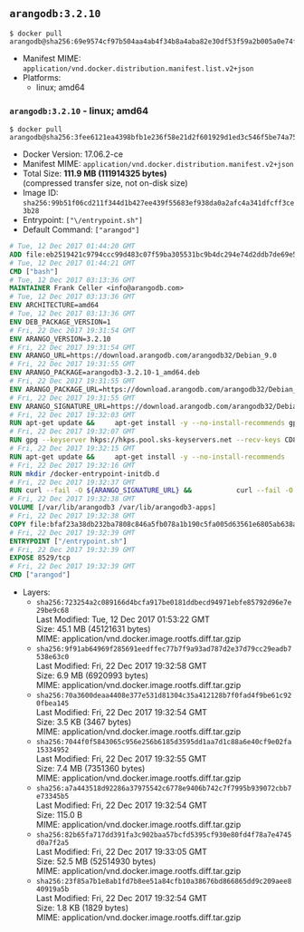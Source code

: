 ## `arangodb:3.2.10`

```console
$ docker pull arangodb@sha256:69e9574cf97b504aa4ab4f34b8a4aba82e30df53f59a2b005a0e74fe88ac84c6
```

-	Manifest MIME: `application/vnd.docker.distribution.manifest.list.v2+json`
-	Platforms:
	-	linux; amd64

### `arangodb:3.2.10` - linux; amd64

```console
$ docker pull arangodb@sha256:3fee6121ea4398bfb1e236f58e21d2f601929d1ed3c546f5be74a75d9d39cec8
```

-	Docker Version: 17.06.2-ce
-	Manifest MIME: `application/vnd.docker.distribution.manifest.v2+json`
-	Total Size: **111.9 MB (111914325 bytes)**  
	(compressed transfer size, not on-disk size)
-	Image ID: `sha256:99b51f06cd211f344d1b427ee439f55683ef938da0a2afc4a341dfcff3ce3b28`
-	Entrypoint: `["\/entrypoint.sh"]`
-	Default Command: `["arangod"]`

```dockerfile
# Tue, 12 Dec 2017 01:44:20 GMT
ADD file:eb2519421c9794ccc99d483c07f59ba305531bc9b4dc294e74d2ddb7de69e52a in / 
# Tue, 12 Dec 2017 01:44:21 GMT
CMD ["bash"]
# Tue, 12 Dec 2017 03:13:36 GMT
MAINTAINER Frank Celler <info@arangodb.com>
# Tue, 12 Dec 2017 03:13:36 GMT
ENV ARCHITECTURE=amd64
# Tue, 12 Dec 2017 03:13:36 GMT
ENV DEB_PACKAGE_VERSION=1
# Fri, 22 Dec 2017 19:31:54 GMT
ENV ARANGO_VERSION=3.2.10
# Fri, 22 Dec 2017 19:31:54 GMT
ENV ARANGO_URL=https://download.arangodb.com/arangodb32/Debian_9.0
# Fri, 22 Dec 2017 19:31:55 GMT
ENV ARANGO_PACKAGE=arangodb3-3.2.10-1_amd64.deb
# Fri, 22 Dec 2017 19:31:55 GMT
ENV ARANGO_PACKAGE_URL=https://download.arangodb.com/arangodb32/Debian_9.0/amd64/arangodb3-3.2.10-1_amd64.deb
# Fri, 22 Dec 2017 19:31:55 GMT
ENV ARANGO_SIGNATURE_URL=https://download.arangodb.com/arangodb32/Debian_9.0/amd64/arangodb3-3.2.10-1_amd64.deb.asc
# Fri, 22 Dec 2017 19:32:03 GMT
RUN apt-get update &&     apt-get install -y --no-install-recommends gpg dirmngr     &&     rm -rf /var/lib/apt/lists/*
# Fri, 22 Dec 2017 19:32:07 GMT
RUN gpg --keyserver hkps://hkps.pool.sks-keyservers.net --recv-keys CD8CB0F1E0AD5B52E93F41E7EA93F5E56E751E9B
# Fri, 22 Dec 2017 19:32:15 GMT
RUN apt-get update &&     apt-get install -y --no-install-recommends         libjemalloc1         ca-certificates         pwgen         curl     &&     rm -rf /var/lib/apt/lists/*
# Fri, 22 Dec 2017 19:32:16 GMT
RUN mkdir /docker-entrypoint-initdb.d
# Fri, 22 Dec 2017 19:32:37 GMT
RUN curl --fail -O ${ARANGO_SIGNATURE_URL} &&           curl --fail -O ${ARANGO_PACKAGE_URL} &&             gpg --verify ${ARANGO_PACKAGE}.asc &&     (echo arangodb3 arangodb3/password password test | debconf-set-selections) &&     (echo arangodb3 arangodb3/password_again password test | debconf-set-selections) &&     DEBIAN_FRONTEND="noninteractive" dpkg -i ${ARANGO_PACKAGE} &&     rm -rf /var/lib/arangodb3/* &&     sed -ri         -e 's!127\.0\.0\.1!0.0.0.0!g'         -e 's!^(file\s*=).*!\1 -!'         -e 's!^#\s*uid\s*=.*!uid = arangodb!'         -e 's!^#\s*gid\s*=.*!gid = arangodb!'         /etc/arangodb3/arangod.conf     &&     rm -f ${ARANGO_PACKAGE}*
# Fri, 22 Dec 2017 19:32:38 GMT
VOLUME [/var/lib/arangodb3 /var/lib/arangodb3-apps]
# Fri, 22 Dec 2017 19:32:38 GMT
COPY file:bfaf23a38db232ba7808c846a5fb078a1b190c5fa005d63561e6805ab638afeb in /entrypoint.sh 
# Fri, 22 Dec 2017 19:32:39 GMT
ENTRYPOINT ["/entrypoint.sh"]
# Fri, 22 Dec 2017 19:32:39 GMT
EXPOSE 8529/tcp
# Fri, 22 Dec 2017 19:32:39 GMT
CMD ["arangod"]
```

-	Layers:
	-	`sha256:723254a2c089166d4bcfa917be0181ddbecd94971ebfe85792d96e7e29be9c68`  
		Last Modified: Tue, 12 Dec 2017 01:53:22 GMT  
		Size: 45.1 MB (45121631 bytes)  
		MIME: application/vnd.docker.image.rootfs.diff.tar.gzip
	-	`sha256:9f91ab64969f285691eedffec77b7f9a93ad787d2e37d79cc29eadb7538e63c0`  
		Last Modified: Fri, 22 Dec 2017 19:32:58 GMT  
		Size: 6.9 MB (6920993 bytes)  
		MIME: application/vnd.docker.image.rootfs.diff.tar.gzip
	-	`sha256:70a3600deaa4408e377e531d81304c35a412128b7f0fad4f9be61c920fbea145`  
		Last Modified: Fri, 22 Dec 2017 19:32:54 GMT  
		Size: 3.5 KB (3467 bytes)  
		MIME: application/vnd.docker.image.rootfs.diff.tar.gzip
	-	`sha256:7044f0f5843065c956e256b6185d3595dd1aa7d1c88a6e40cf9e02fa15334952`  
		Last Modified: Fri, 22 Dec 2017 19:32:55 GMT  
		Size: 7.4 MB (7351360 bytes)  
		MIME: application/vnd.docker.image.rootfs.diff.tar.gzip
	-	`sha256:a7a443518d92286a37975542c6778e9406b742c7f7995b939072cbb7e73345b5`  
		Last Modified: Fri, 22 Dec 2017 19:32:54 GMT  
		Size: 115.0 B  
		MIME: application/vnd.docker.image.rootfs.diff.tar.gzip
	-	`sha256:82b65fa717dd391fa3c902baa57bcfd5395cf930e80fd4f78a7e4745d0a7f2a5`  
		Last Modified: Fri, 22 Dec 2017 19:33:05 GMT  
		Size: 52.5 MB (52514930 bytes)  
		MIME: application/vnd.docker.image.rootfs.diff.tar.gzip
	-	`sha256:23f85a7b1e8ab1fd7b8ee51a84cfb10a38676bd866865dd9c209aee840919a5b`  
		Last Modified: Fri, 22 Dec 2017 19:32:54 GMT  
		Size: 1.8 KB (1829 bytes)  
		MIME: application/vnd.docker.image.rootfs.diff.tar.gzip
